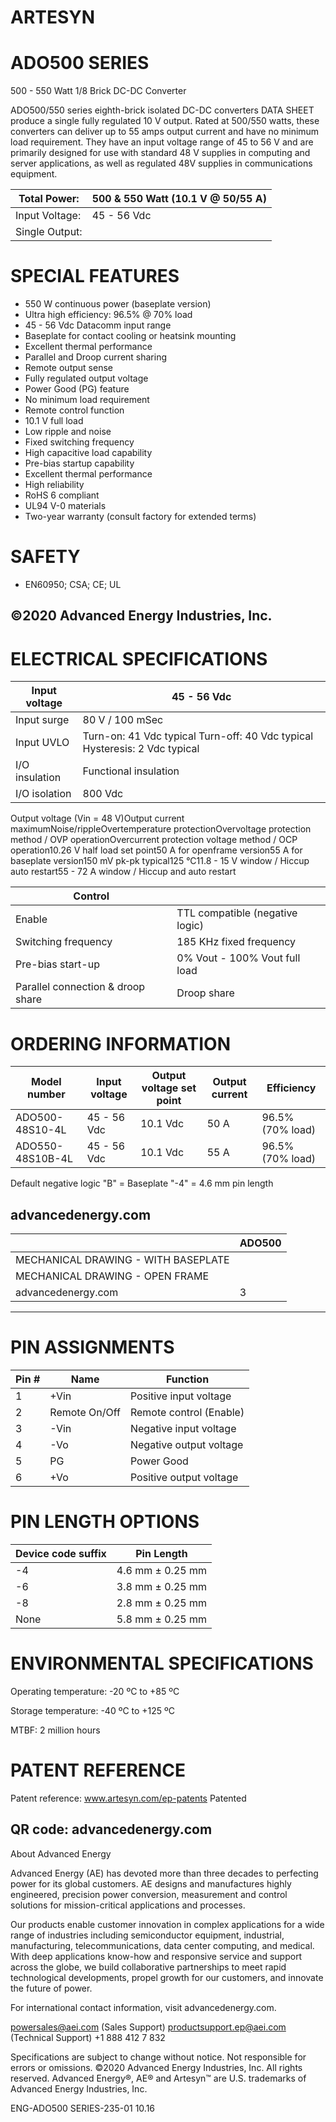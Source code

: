 # ARTESYN

# ADO500 SERIES

500 - 550 Watt 1/8 Brick DC-DC Converter

ADO500/550 series eighth-brick isolated DC-DC converters DATA SHEET produce a single fully regulated 10 V output. Rated at 500/550 watts, these converters can deliver up to 55 amps output current and have no minimum load requirement. They have an input voltage range of 45 to 56 V and are primarily designed for use with standard 48 V supplies in computing and server applications, as well as regulated 48V supplies in communications equipment.

|Total Power:|500 & 550 Watt (10.1 V @ 50/55 A)|
|---|---|
|Input Voltage:|45 - 56 Vdc|
|Single Output:| |

# SPECIAL FEATURES

- 550 W continuous power (baseplate version)
- Ultra high efficiency: 96.5% @ 70% load
- 45 - 56 Vdc Datacomm input range
- Baseplate for contact cooling or heatsink mounting
- Excellent thermal performance
- Parallel and Droop current sharing
- Remote output sense
- Fully regulated output voltage
- Power Good (PG) feature
- No minimum load requirement
- Remote control function
- 10.1 V full load
- Low ripple and noise
- Fixed switching frequency
- High capacitive load capability
- Pre-bias startup capability
- Excellent thermal performance
- High reliability
- RoHS 6 compliant
- UL94 V-0 materials
- Two-year warranty (consult factory for extended terms)

# SAFETY

- EN60950; CSA; CE; UL

©2020 Advanced Energy Industries, Inc.
---
# ELECTRICAL SPECIFICATIONS

|Input voltage|45 - 56 Vdc|
|---|---|
|Input surge|80 V / 100 mSec|
|Input UVLO|Turn-on: 41 Vdc typical Turn-off: 40 Vdc typical Hysteresis: 2 Vdc typical|
|I/O insulation|Functional insulation|
|I/O isolation|800 Vdc|

Output voltage (Vin = 48 V)Output current maximumNoise/rippleOvertemperature protectionOvervoltage protection method / OVP operationOvercurrent protection voltage method / OCP operation10.26 V half load set point50 A for openframe version55 A for baseplate version150 mV pk-pk typical125 °C11.8 - 15 V window / Hiccup auto restart55 - 72 A window / Hiccup and auto restart

|Control| |
|---|---|
|Enable|TTL compatible (negative logic)|
|Switching frequency|185 KHz fixed frequency|
|Pre-bias start-up|0% Vout - 100% Vout full load|
|Parallel connection & droop share|Droop share|

# ORDERING INFORMATION

|Model number|Input voltage|Output voltage set point|Output current|Efficiency|
|---|---|---|---|---|
|ADO500-48S10-4L|45 - 56 Vdc|10.1 Vdc|50 A|96.5% (70% load)|
|ADO550-48S10B-4L|45 - 56 Vdc|10.1 Vdc|55 A|96.5% (70% load)|

Default negative logic
"B" = Baseplate
"-4" = 4.6 mm pin length

advancedenergy.com
---
| |ADO500|
|---|---|
|MECHANICAL DRAWING - WITH BASEPLATE| |
|MECHANICAL DRAWING - OPEN FRAME| |
|advancedenergy.com|3|
---
# PIN ASSIGNMENTS

|Pin #|Name|Function|
|---|---|---|
|1|+Vin|Positive input voltage|
|2|Remote On/Off|Remote control (Enable)|
|3|-Vin|Negative input voltage|
|4|-Vo|Negative output voltage|
|5|PG|Power Good|
|6|+Vo|Positive output voltage|

# PIN LENGTH OPTIONS

|Device code suffix|Pin Length|
|---|---|
|-4|4.6 mm ± 0.25 mm|
|-6|3.8 mm ± 0.25 mm|
|-8|2.8 mm ± 0.25 mm|
|None|5.8 mm ± 0.25 mm|

# ENVIRONMENTAL SPECIFICATIONS

Operating temperature: -20 ºC to +85 ºC

Storage temperature: -40 ºC to +125 ºC

MTBF: 2 million hours

# PATENT REFERENCE

Patent reference: www.artesyn.com/ep-patents Patented

QR code: advancedenergy.com
---
About Advanced Energy

Advanced Energy (AE) has devoted more than three decades to perfecting power for its global customers. AE designs and manufactures highly engineered, precision power conversion, measurement and control solutions for mission-critical applications and processes.

Our products enable customer innovation in complex applications for a wide range of industries including semiconductor equipment, industrial, manufacturing, telecommunications, data center computing, and medical. With deep applications know-how and responsive service and support across the globe, we build collaborative partnerships to meet rapid technological developments, propel growth for our customers, and innovate the future of power.

For international contact information, visit advancedenergy.com.

powersales@aei.com (Sales Support)
productsupport.ep@aei.com (Technical Support)
+1 888 412 7 832

Specifications are subject to change without notice. Not responsible for errors or omissions. ©2020 Advanced Energy Industries, Inc. All rights reserved. Advanced Energy®, AE® and Artesyn™ are U.S. trademarks of Advanced Energy Industries, Inc.

ENG-ADO500 SERIES-235-01 10.16
